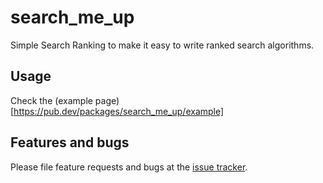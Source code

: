 # search_me_up

Simple Search Ranking to make it easy to write ranked search algorithms.

## Usage

Check the (example page)[https://pub.dev/packages/search_me_up/example]

## Features and bugs

Please file feature requests and bugs at the [issue tracker][tracker].

[tracker]: http://example.com/issues/replaceme

